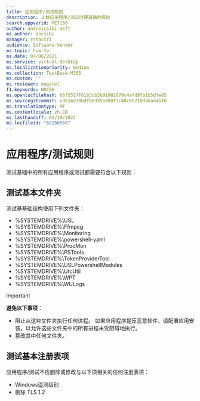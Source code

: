 ```yaml
---
title: 应用程序/测试规则
description: 上载应用程序/测试时要遵循的规则
search.appverid: MET150
author: andreicsibi-msft
ms.author: ancsibi
manager: rshastri
audience: Software-Vendor
ms.topic: how-to
ms.date: 07/06/2021
ms.service: virtual-desktop
ms.localizationpriority: medium
ms.collection: TestBase-M365
ms.custom: ''
ms.reviewer: mapatel
f1.keywords: NOCSH
ms.openlocfilehash: 66f5557f6183cb3691982079c4afd97b1b5dfe85
ms.sourcegitcommit: cde34d38bdfb6335b980f1c48c6b218da6a64bf8
ms.translationtype: MT
ms.contentlocale: zh-CN
ms.lasthandoff: 01/20/2022
ms.locfileid: "62156569"
---
```

# <a name="applicationtest-rules"></a>应用程序/测试规则

测试基础中的所有应用程序或测试都需要符合以下规则：

## <a name="test-base-folders"></a>测试基本文件夹 

测试基基础结构使用下列文件夹：
* %SYSTEMDRIVE%\USL
* %SYSTEMDRIVE%\Ffmpeg
* %SYSTEMDRIVE%\Monitoring
* %SYSTEMDRIVE%\powershell-yaml
* %SYSTEMDRIVE%\ProcMon
* %SYSTEMDRIVE%\PSTools
* %SYSTEMDRIVE%\TokenProviderTool
* %SYSTEMDRIVE%\USLPowershellModules
* %SYSTEMDRIVE%\UtcUtil
* %SYSTEMDRIVE%\WPT
* %SYSTEMDRIVE%\WULogs

> [!IMPORTANT]
> **避免以下事项**：
> * 阻止从这些文件夹执行任何进程。 如果应用程序是反恶意软件，请配置应用安装，以允许这些文件夹中的所有进程未受阻碍地执行。
> * 篡改其中任何文件夹。

## <a name="test-base-registry-keys"></a>测试基本注册表项

应用程序/测试不应删除或修改与以下项相关的任何注册表项：
* Windows遥测级别
* 删除 TLS 1.2

